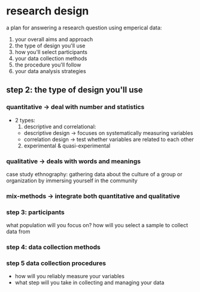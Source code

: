 # research design

a plan for answering a research question using emperical data:

1. your overall aims and approach
2. the type of design you'll use
3. how you'll select participants
4. your data collection methods
5. the procedure you'll follow
6. your data analysis strategies

## step 2: the type of design you'll use

### quantitative -> deal with number and statistics

- 2 types:
  1. descriptive and correlational:
  - descriptive design -> focuses on systematically measuring variables
  - correlation design -> test whether variables are related to each other
  2. experimental & quasi-experimental

### qualitative -> deals with words and meanings

case study
ethnography: gathering data about the culture of a group or organization by immersing yourself in the community

### mix-methods -> integrate both quantitative and qualitative

### step 3: participants

what population will you focus on?
how will you select a sample to collect data from

### step 4: data collection methods

### step 5 data collection procedures

- how will you reliably measure your variables
- what step will you take in collecting and managing your data
